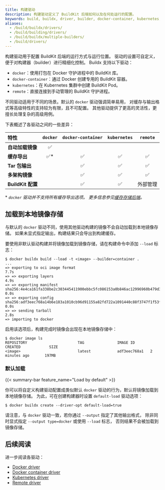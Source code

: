 ```yaml
---
title: 构建驱动
description: 构建驱动定义了 BuildKit 后端如何以及在何处运行的配置。
keywords: build, buildx, driver, builder, docker-container, kubernetes, remote
aliases:
  - /build/buildx/drivers/
  - /build/building/drivers/
  - /build/buildx/multiple-builders/
  - /build/drivers/
---
```


构建驱动用于配置 BuildKit 后端的运行方式与运行位置。
驱动的设置可自定义，便于对构建器（builder）进行精细化控制。
Buildx 支持以下驱动：

- `docker`：使用打包在 Docker 守护进程中的 BuildKit 库。
- `docker-container`：通过 Docker 创建专用的 BuildKit 容器。
- `kubernetes`：在 Kubernetes 集群中创建 BuildKit Pod。
- `remote`：直接连接到手动管理的 BuildKit 守护进程。

不同驱动适用于不同的场景。默认的 `docker` 驱动强调简单易用，
对缓存与输出格式等高级特性的支持较为有限，且不可配置。
其他驱动提供了更高的灵活性，更擅长处理复杂的高级用例。

下表概述了各驱动之间的一些差异：

| 特性                         |  `docker`   | `docker-container` | `kubernetes` |      `remote`      |
| :--------------------------- | :---------: | :----------------: | :----------: | :----------------: |
| **自动加载镜像**             |     ✅      |                    |              |                    |
| **缓存导出**                 |     ✅\*     |         ✅         |      ✅      |         ✅         |
| **Tar 包输出**               |             |         ✅         |      ✅      |         ✅         |
| **多架构镜像**               |             |         ✅         |      ✅      |         ✅         |
| **BuildKit 配置**            |             |         ✅         |      ✅      | 外部管理          |

\* _`docker` 驱动并不支持所有缓存导出选项。
更多信息参见[缓存存储后端](/manuals/build/cache/backends/_index.md)。_

## 加载到本地镜像存储

与默认的 `docker` 驱动不同，使用其他驱动构建的镜像不会自动加载到本地镜像存储。
如果未显式指定输出，构建结果只会导出到构建缓存。

要使用非默认驱动构建并将镜像加载到镜像存储，请在构建命令中添加 `--load` 标志：

   ```console
   $ docker buildx build --load -t <image> --builder=container .
   ...
   => exporting to oci image format                                                                                                      7.7s
   => => exporting layers                                                                                                                4.9s
   => => exporting manifest sha256:4e4ca161fa338be2c303445411900ebbc5fc086153a0b846ac12996960b479d3                                      0.0s
   => => exporting config sha256:adf3eec768a14b6e183a1010cb96d91155a82fd722a1091440c88f3747f1f53f                                        0.0s
   => => sending tarball                                                                                                                 2.8s
   => importing to docker
   ```

   启用该选项后，构建完成时镜像会出现在本地镜像存储中：

   ```console
   $ docker image ls
   REPOSITORY                       TAG               IMAGE ID       CREATED             SIZE
   <image>                          latest            adf3eec768a1   2 minutes ago       197MB
   ```

### 默认加载

{{< summary-bar feature_name="Load by default" >}}

你可以将自定义构建驱动配置成类似默认 `docker` 驱动的行为，默认将镜像加载到本地镜像存储。
为此，可在创建构建器时设置 `default-load` 驱动选项：

```console
$ docker buildx create --driver-opt default-load=true
```

请注意，与 `docker` 驱动一致，若你通过 `--output` 指定了其他输出格式，
除非同时显式指定 `--output type=docker` 或使用 `--load` 标志，
否则结果不会被加载到镜像存储。

## 后续阅读

进一步阅读各驱动：

  - [Docker driver](./docker.md)
  - [Docker container driver](./docker-container.md)
  - [Kubernetes driver](./kubernetes.md)
- [Remote driver](./remote.md)
